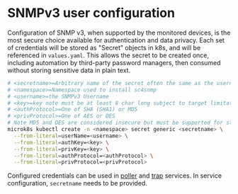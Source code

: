 # SNMPv3 user configuration

Configuration of SNMP v3, when supported by the monitored devices, is the most secure choice available
for authentication and data privacy. Each set of credentials will be stored as "Secret" objects in k8s,
and will be referenced in `values.yaml`. This allows the secret to be created once, including automation
by third-party password managers, then consumed without storing sensitive data in plain text.

```bash
# <secretname>=Arbitrary name of the secret often the same as the username or prefixed with "sc4snmp-"
# <namespace>=Namespace used to install sc4snmp
# <username>=the SNMPv3 Username
# <key>=key note must be at least 8 char long subject to target limitations
# <authProtocol>=One of SHA (SHA1) or MD5 
# <privProtocol>=One of AES or DES 
# Note MD5 and DES are considered insecure but must be supported for standards compliance
microk8s kubectl create -n <namespace> secret generic <secretname> \
  --from-literal=userName=<username> \
  --from-literal=authKey=<key> \
  --from-literal=privKey=<key> \
  --from-literal=authProtocol=<authProtocol> \
  --from-literal=privProtocol=<privProtocol> 
```

Configured credentials can be used in [poller](poller-configuration.md) and [trap](trap-configuration.md) services. 
In service configuration, `secretname` needs to be provided. 
